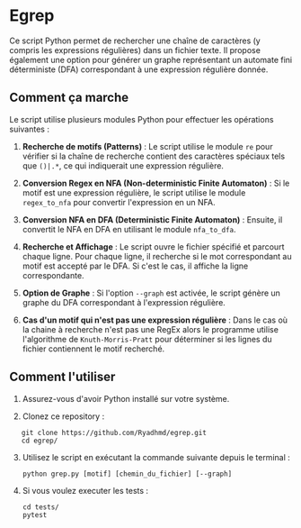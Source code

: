 # Egrep

Ce script Python permet de rechercher une chaîne de caractères (y compris les expressions régulières) dans un fichier texte. Il propose également une option pour générer un graphe représentant un automate fini déterministe (DFA) correspondant à une expression régulière donnée.

## Comment ça marche

Le script utilise plusieurs modules Python pour effectuer les opérations suivantes :

1. **Recherche de motifs (Patterns)** : Le script utilise le module `re` pour vérifier si la chaîne de recherche contient des caractères spéciaux tels que `()|.*`, ce qui indiquerait une expression régulière.

2. **Conversion Regex en NFA (Non-deterministic Finite Automaton)** : Si le motif est une expression régulière, le script utilise le module `regex_to_nfa` pour convertir l'expression en un NFA.

3. **Conversion NFA en DFA (Deterministic Finite Automaton)** : Ensuite, il convertit le NFA en DFA en utilisant le module `nfa_to_dfa`.

4. **Recherche et Affichage** : Le script ouvre le fichier spécifié et parcourt chaque ligne. Pour chaque ligne, il recherche si le mot correspondant au motif est accepté par le DFA. Si c'est le cas, il affiche la ligne correspondante.

5. **Option de Graphe** : Si l'option `--graph` est activée, le script génère un graphe du DFA correspondant à l'expression régulière.

6. **Cas d'un motif qui n'est pas une expression régulière** : Dans le cas où la chaine à recherche n'est pas une RegEx alors le programme utilise l'algorithme de `Knuth-Morris-Pratt` pour déterminer si les lignes
du fichier contiennent le motif recherché.

## Comment l'utiliser

1. Assurez-vous d'avoir Python installé sur votre système.

2. Clonez ce repository :
```shell
   git clone https://github.com/Ryadhmd/egrep.git
   cd egrep/
```
3. Utilisez le script en exécutant la commande suivante depuis le terminal :

   ```shell
   python grep.py [motif] [chemin_du_fichier] [--graph]

4. Si vous voulez executer les tests :
   ```shell
   cd tests/
   pytest 
